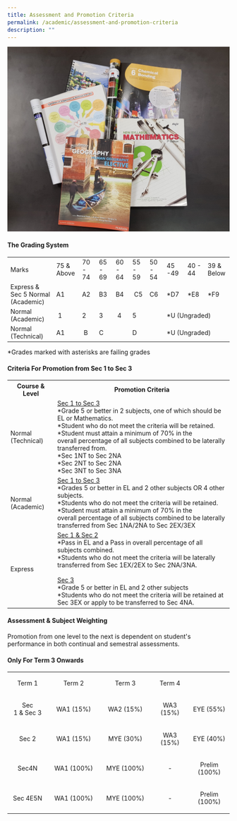 ```yaml
---
title: Assessment and Promotion Criteria
permalink: /academic/assessment-and-promotion-criteria
description: ""
---
```

<img src="/images/am.jpg">
<h4><strong>The Grading System</strong></h4>
<table>
<tbody>
<tr>
<td style="width: 182.781px;">Marks</td>
<td style="width: 68.125px;">75 &amp; Above</td>
<td style="width: 42.9531px;">70 - 74</td>
<td style="width: 42.9531px;">65 - 69</td>
<td style="width: 42.9531px;">60 - 64</td>
<td style="width: 42.9844px;">55 - 59</td>
<td style="width: 42.9844px;">50 - 54</td>
<td style="width: 44.3125px;">45 -49</td>
<td style="width: 46.6562px;">40 - 44</td>
<td style="width: 66.2969px;">39 &amp; Below</td>
</tr>
<tr>
<td style="width: 182.781px;">Express &amp; Sec 5 Normal (Academic)</td>
<td style="width: 68.125px;">A1&nbsp;</td>
<td style="width: 42.9531px;">A2&nbsp;</td>
<td style="width: 42.9531px;">B3&nbsp;</td>
<td style="width: 42.9531px;">B4&nbsp;</td>
<td style="width: 42.9844px;">&nbsp;C5</td>
<td style="width: 42.9844px;">C6&nbsp;</td>
<td style="width: 44.3125px;">*D7&nbsp;</td>
<td style="width: 46.6562px;">*E8&nbsp;</td>
<td style="width: 66.2969px;">*F9&nbsp;</td>
</tr>
<tr>
<td style="width: 182.781px;">Normal (Academic)&nbsp;</td>
<td style="width: 68.125px;">&nbsp;1</td>
<td style="width: 42.9531px;">2&nbsp;</td>
<td style="width: 42.9531px;">3&nbsp;</td>
<td style="width: 42.9531px;">&nbsp;4</td>
<td style="width: 91.9688px;" colspan="2">5</td>
<td style="width: 169.266px;" colspan="3">*U (Ungraded)</td>
</tr>
<tr>
<td style="width: 182.781px;">Normal (Technical)&nbsp;</td>
<td style="width: 68.125px;">A1&nbsp;</td>
<td style="width: 42.9531px;">&nbsp;B</td>
<td style="width: 91.9062px;" colspan="2">C</td>
<td style="width: 91.9688px;" colspan="2">D</td>
<td style="width: 169.266px;" colspan="3">*U (Ungraded)</td>
</tr>
</tbody>
</table>
<p>*Grades marked with asterisks are failing grades</p>
<div>
<h4><strong>Criteria For Promotion from Sec 1 to Sec 3</strong></h4>
<div>
<table>
<tbody>
<tr>
<th>Course &amp; Level</th>
<th>Promotion Criteria</th>
</tr>
<tr>
<td>Normal (Technical)</td>
<td><u>Sec 1 to Sec 3</u><br />*Grade 5 or better in 2 subjects, one of which should be EL or Mathematics.<br />*Student who do not meet the criteria will be retained.<br />*Student must attain a minimum of 70% in the overall&nbsp;percentage of all subjects combined to be laterally transferred from.<br />*Sec 1NT to Sec 2NA<br />*Sec 2NT to Sec 2NA<br />*Sec 3NT to Sec 3NA</td>
</tr>
<tr>
<td>Normal (Academic)</td>
<td><u>Sec 1&nbsp;to&nbsp;Sec 3</u><br />*Grades 5 or better in EL and 2 other subjects OR 4 other subjects.<br />*Students who do not meet the criteria will be retained.<br />*Student must attain a minimum of 70% in the overall&nbsp;percentage of all subjects combined to be laterally transferred from Sec 1NA/2NA to Sec 2EX/3EX</td>
</tr>
<tr>
<td>Express&nbsp;</td>
<td><u>Sec 1 &amp; Sec 2</u><br />*Pass in EL and a Pass in overall percentage of all subjects combined.<br />*Students who do not meet the criteria will be laterally transferred from Sec 1EX/2EX to Sec 2NA/3NA.<br /><br /><u>Sec 3</u><br />*Grade 5 or better in EL and 2 other subjects<br />*Students who do not meet the criteria will be retained at Sec 3EX or apply to be transferred to Sec 4NA.</td>
</tr>
</tbody>
</table>
</div>
</div>
<div>
<h4><strong>Assessment &amp; Subject Weighting</strong></h4>
<p>Promotion from one level to the next is dependent on student's performance in both continual and semestral assessments.</p>
</div>
<div>
<h4><strong>Only For Term 3 Onwards</strong></h4>
<div>
<table>
<tbody>
<tr>
<td style="text-align: center;" width="143">
<p>Term 1</p>
</td>
<td style="text-align: center;" width="143">
<p>Term 2</p>
</td>
<td style="text-align: center;" width="143">
<p>Term 3</p>
</td>
<td style="text-align: center;" width="143">
<p>Term 4</p>
</td>
</tr>
<tr>
<td style="text-align: center;" width="142">
<p>Sec 1&nbsp;&amp;&nbsp;Sec 3</p>
</td>
<td style="text-align: center;" width="143">
<p>WA1 (15%)</p>
</td>
<td style="text-align: center;" width="143">
<p>WA2 (15%)</p>
</td>
<td style="text-align: center;" width="143">
<p>WA3 (15%)</p>
</td>
<td style="text-align: center;" width="143">
<p>EYE (55%)</p>
</td>
</tr>
<tr>
<td style="text-align: center;" width="142">
<p>Sec 2</p>
</td>
<td style="text-align: center;" width="143">
<p>WA1 (15%)</p>
</td>
<td style="text-align: center;" width="143">
<p>MYE (30%)</p>
</td>
<td style="text-align: center;" width="143">
<p>WA3 (15%)</p>
</td>
<td style="text-align: center;" width="143">
<p>EYE (40%)</p>
</td>
</tr>
<tr>
<td style="text-align: center;" width="142">
<p>Sec4N</p>
</td>
<td style="text-align: center;" width="143">
<p>WA1&nbsp;(100%)</p>
</td>
<td style="text-align: center;" width="143">
<p>MYE&nbsp;(100%)</p>
</td>
<td style="text-align: center;" width="143">
<p>-</p>
</td>
<td style="text-align: center;" width="143">
<p>Prelim (100%)</p>
</td>
</tr>
<tr>
<td style="text-align: center;" width="142">
<p>Sec 4E5N</p>
</td>
<td style="text-align: center;" width="143">
<p>WA1&nbsp;(100%)</p>
</td>
<td style="text-align: center;" width="143">
<p>MYE (100%)</p>
</td>
<td style="text-align: center;" width="143">
<p>-</p>
</td>
<td style="text-align: center;" width="143">
<p>Prelim (100%)</p>
</td>
</tr>
</tbody>
</table>
</div>
</div>